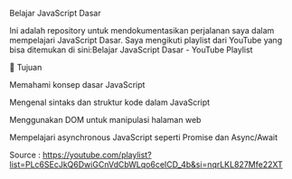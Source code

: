 Belajar JavaScript Dasar

Ini adalah repository untuk mendokumentasikan perjalanan saya dalam mempelajari JavaScript Dasar. Saya mengikuti playlist dari YouTube yang bisa ditemukan di sini:Belajar JavaScript Dasar - YouTube Playlist

📌 Tujuan

Memahami konsep dasar JavaScript

Mengenal sintaks dan struktur kode dalam JavaScript

Menggunakan DOM untuk manipulasi halaman web

Mempelajari asynchronous JavaScript seperti Promise dan Async/Await

Source : https://youtube.com/playlist?list=PLc6SEcJkQ6DwiGCnVdCbWLqo6ceICD_4b&si=nqrLKL827Mfe22XT
